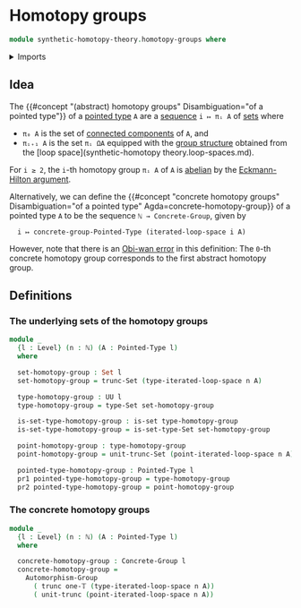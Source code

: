 # Homotopy groups

```agda
module synthetic-homotopy-theory.homotopy-groups where
```

<details><summary>Imports</summary>

```agda
open import elementary-number-theory.natural-numbers

open import foundation.connected-components
open import foundation.dependent-pair-types
open import foundation.set-truncations
open import foundation.sets
open import foundation.truncation-levels
open import foundation.truncations
open import foundation.universe-levels

open import group-theory.automorphism-groups
open import group-theory.concrete-groups

open import structured-types.pointed-types

open import synthetic-homotopy-theory.iterated-loop-spaces
```

</details>

## Idea

The {{#concept "(abstract) homotopy groups" Disambiguation="of a pointed type"}}
of a [pointed type](structured-types.pointed-types.md) `A` are a
[sequence](foundation.sequences.md) `i ↦ πᵢ A` of [sets](foundation.sets.md)
where

- `π₀ A` is the set of
  [connected components](foundation.connected-components.md) of `A`, and
- `πᵢ₊₁ A` is the set `πᵢ ΩA` equipped with the
  [group structure](group-theory.groups.md) obtained from the [loop
  space](synthetic-homotopy theory.loop-spaces.md).

For `i ≥ 2`, the `i`-th homotopy group `πᵢ A` of `A` is
[abelian](group-theory.abelian-groups.md) by the
[Eckmann-Hilton argument](synthetic-homotopy-theory.eckmann-hilton-argument.md).

Alternatively, we can define the
{{#concept "concrete homotopy groups" Disambiguation="of a pointed type" Agda=concrete-homotopy-group}}
of a pointed type `A` to be the sequence `ℕ → Concrete-Group`, given by

```text
  i ↦ concrete-group-Pointed-Type (iterated-loop-space i A)
```

However, note that there is an
[Obi-wan error](https://www.urbandictionary.com/define.php?term=Obi-wan+error)
in this definition: The `0`-th concrete homotopy group corresponds to the first
abstract homotopy group.

## Definitions

### The underlying sets of the homotopy groups

```agda
module _
  {l : Level} (n : ℕ) (A : Pointed-Type l)
  where

  set-homotopy-group : Set l
  set-homotopy-group = trunc-Set (type-iterated-loop-space n A)

  type-homotopy-group : UU l
  type-homotopy-group = type-Set set-homotopy-group

  is-set-type-homotopy-group : is-set type-homotopy-group
  is-set-type-homotopy-group = is-set-type-Set set-homotopy-group

  point-homotopy-group : type-homotopy-group
  point-homotopy-group = unit-trunc-Set (point-iterated-loop-space n A)

  pointed-type-homotopy-group : Pointed-Type l
  pr1 pointed-type-homotopy-group = type-homotopy-group
  pr2 pointed-type-homotopy-group = point-homotopy-group
```

### The concrete homotopy groups

```agda
module _
  {l : Level} (n : ℕ) (A : Pointed-Type l)
  where

  concrete-homotopy-group : Concrete-Group l
  concrete-homotopy-group =
    Automorphism-Group
      ( trunc one-𝕋 (type-iterated-loop-space n A))
      ( unit-trunc (point-iterated-loop-space n A))
```

